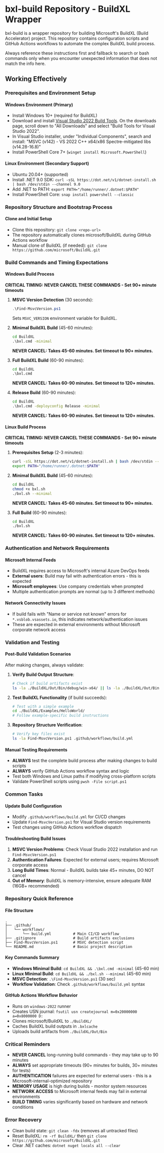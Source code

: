 # bxl-build Repository - BuildXL Wrapper

bxl-build is a wrapper repository for building Microsoft's BuildXL (Build Accelerator) project. This repository contains configuration scripts and GitHub Actions workflows to automate the complex BuildXL build process.

Always reference these instructions first and fallback to search or bash commands only when you encounter unexpected information that does not match the info here.

## Working Effectively

### Prerequisites and Environment Setup

#### Windows Environment (Primary)
- Install Windows 10+ (required for BuildXL)
- Download and install [Visual Studio 2022 Build Tools](https://visualstudio.microsoft.com/downloads/). On the downloads page, scroll down to "All Downloads" and select "Build Tools for Visual Studio 2022".
- In Visual Studio installer, under "Individual Components", search and install: "MSVC (v142) - VS 2022 C++ x64/x86 Spectre-mitigated libs (v14.28-16.8)"
- Install PowerShell Core 7+ (`winget install Microsoft.PowerShell`)

#### Linux Environment (Secondary Support)
- Ubuntu 20.04+ (supported)
- Install .NET 9.0 SDK: `curl -sSL https://dot.net/v1/dotnet-install.sh | bash /dev/stdin --channel 9.0`
- Add .NET to PATH: `export PATH="/home/runner/.dotnet:$PATH"`
- Install PowerShell Core: `snap install powershell --classic`

### Repository Structure and Bootstrap Process

#### Clone and Initial Setup
- Clone this repository: `git clone <repo-url>`
- The repository automatically clones microsoft/BuildXL during GitHub Actions workflow
- Manual clone of BuildXL (if needed): `git clone https://github.com/microsoft/BuildXL.git`

### Build Commands and Timing Expectations

#### Windows Build Process
**CRITICAL TIMING: NEVER CANCEL THESE COMMANDS - Set 90+ minute timeouts**

1. **MSVC Version Detection** (30 seconds):
   ```powershell
   .\Find-MsvcVersion.ps1
   ```
   Sets `MSVC_VERSION` environment variable for BuildXL.

2. **Minimal BuildXL Build** (45-60 minutes):
   ```cmd
   cd BuildXL
   .\bxl.cmd -minimal
   ```
   **NEVER CANCEL: Takes 45-60 minutes. Set timeout to 90+ minutes.**

3. **Full BuildXL Build** (60-90 minutes):
   ```cmd
   cd BuildXL
   .\bxl.cmd
   ```
   **NEVER CANCEL: Takes 60-90 minutes. Set timeout to 120+ minutes.**

4. **Release Build** (60-90 minutes):
   ```cmd
   cd BuildXL
   .\bxl.cmd -deployconfig Release -minimal
   ```
   **NEVER CANCEL: Takes 60-90 minutes. Set timeout to 120+ minutes.**

#### Linux Build Process
**CRITICAL TIMING: NEVER CANCEL THESE COMMANDS - Set 90+ minute timeouts**

1. **Prerequisites Setup** (2-3 minutes):
   ```bash
   curl -sSL https://dot.net/v1/dotnet-install.sh | bash /dev/stdin --channel 9.0
   export PATH="/home/runner/.dotnet:$PATH"
   ```

2. **Minimal BuildXL Build** (45-60 minutes):
   ```bash
   cd BuildXL
   chmod +x bxl.sh
   ./bxl.sh --minimal
   ```
   **NEVER CANCEL: Takes 45-60 minutes. Set timeout to 90+ minutes.**

3. **Full Build** (60-90 minutes):
   ```bash
   cd BuildXL
   ./bxl.sh
   ```
   **NEVER CANCEL: Takes 60-90 minutes. Set timeout to 120+ minutes.**

### Authentication and Network Requirements

#### Microsoft Internal Feeds
- BuildXL requires access to Microsoft's internal Azure DevOps feeds
- **External users**: Build may fail with authentication errors - this is expected
- **Microsoft employees**: Use company credentials when prompted
- Multiple authentication prompts are normal (up to 3 different methods)

#### Network Connectivity Issues
- If build fails with "Name or service not known" errors for `*.vsblob.vsassets.io`, this indicates network/authentication issues
- These are expected in external environments without Microsoft corporate network access

### Validation and Testing

#### Post-Build Validation Scenarios
After making changes, always validate:

1. **Verify Build Output Structure**:
   ```bash
   # Check if build artifacts exist
   ls -la ./BuildXL/Out/Bin/debug/win-x64/ || ls -la ./BuildXL/Out/Bin/debug/linux-x64/
   ```

2. **Test BuildXL Functionality** (if build succeeds):
   ```bash
   # Test with a simple example
   cd ./BuildXL/Examples/HelloWorld/
   # Follow example-specific build instructions
   ```

3. **Repository Structure Verification**:
   ```bash
   # Verify key files exist
   ls -la Find-MsvcVersion.ps1 .github/workflows/build.yml
   ```

#### Manual Testing Requirements
- **ALWAYS** test the complete build process after making changes to build scripts
- **ALWAYS** verify GitHub Actions workflow syntax and logic
- Test both Windows and Linux paths if modifying cross-platform scripts
- Validate PowerShell scripts using `pwsh -File script.ps1`

### Common Tasks

#### Update Build Configuration
- Modify `.github/workflows/build.yml` for CI/CD changes
- Update `Find-MsvcVersion.ps1` for Visual Studio version requirements
- Test changes using GitHub Actions workflow dispatch

#### Troubleshooting Build Issues
1. **MSVC Version Problems**: Check Visual Studio 2022 installation and run `Find-MsvcVersion.ps1`
2. **Authentication Failures**: Expected for external users; requires Microsoft corporate access
3. **Long Build Times**: Normal - BuildXL builds take 45+ minutes, DO NOT cancel
4. **Out of Memory**: BuildXL is memory-intensive, ensure adequate RAM (16GB+ recommended)

### Repository Quick Reference

#### File Structure
```
.
├── .github/
│   └── workflows/
│       └── build.yml          # Main CI/CD workflow
├── .gitignore                 # Build artifacts exclusions
├── Find-MsvcVersion.ps1       # MSVC detection script
└── README.md                  # Basic project description
```

#### Key Commands Summary
- **Windows Minimal Build**: `cd BuildXL && .\bxl.cmd -minimal` (45-60 min)
- **Linux Minimal Build**: `cd BuildXL && ./bxl.sh --minimal` (45-60 min)  
- **MSVC Detection**: `.\Find-MsvcVersion.ps1` (30 sec)
- **Workflow Validation**: Check `.github/workflows/build.yml` syntax

#### GitHub Actions Workflow Behavior
- Runs on `windows-2022` runner
- Creates USN journal: `fsutil usn createjournal m=0x20000000 a=0x8000000 D:`
- Clones microsoft/BuildXL to `./BuildXL/`
- Caches BuildXL build outputs in `.bxlcache`
- Uploads build artifacts from `./BuildXL/Out/Bin`

### Critical Reminders
- **NEVER CANCEL** long-running build commands - they may take up to 90 minutes
- **ALWAYS** set appropriate timeouts (90+ minutes for builds, 30+ minutes for tests)
- **AUTHENTICATION** failures are expected for external users - this is a Microsoft-internal-optimized repository
- **MEMORY USAGE** is high during builds - monitor system resources
- **NETWORK ACCESS** to Microsoft internal feeds may fail in external environments
- **BUILD TIMING** varies significantly based on hardware and network conditions

### Error Recovery
- Clean build state: `git clean -fdx` (removes all untracked files)
- Reset BuildXL: `rm -rf BuildXL/` then `git clone https://github.com/microsoft/BuildXL.git`
- Clear .NET caches: `dotnet nuget locals all --clear`